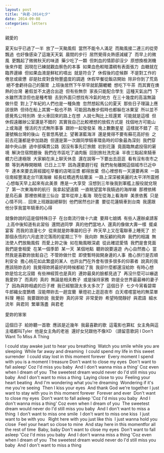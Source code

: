 ```yaml
---
layout: post
title: "與君-2014七夕"
date: 2014-09-08
categories: letters
---
```


親愛的

夏天似乎已過了一半
 放了一天颱風假
 當然不能令人滿足
 而颱風接二連三的從旁飄過
 也好像感染了這幾天天氣
 晨間的步行
 居然覺得炎熱感減緩了
 而早上的微風
 更飄起了微微秋天的味道
 藥少吃了一顆
 但刺血的情節卻沒少
 原想換檢測機
 後來作罷
 因現在已練就觀血察色的本事
 如果血色較暗濃稠有表面張力
 血糖就在臨界邊緣
 但如果血液是鮮紅的噴出
 就是符合了
 休假後的症候群
 不是對工作的倦怠或疲憊
 卻是肚皮對食物豐盛度的調適
 休假早餐從飯店開始
 除非你到了荒島
 絕不會虧待自己的腸胃
 上班後居然下午早早就飢腸轆轆
 想吃下午茶
 而其實在燠熱的台灣
 暑假並不太適合出遊
 但有些無奈
 家長只能配合學生
 這種天氣出門
 下水雖然清涼但也是種考驗
 去到外面只想找有冷氣的地方
 在三十幾度的高溫無論做什麼
 對上了年紀的人們也是一種負擔
 忽然想起馬公的夏天
 那些日子理論上應該很熱
 但待在船上其實一點也不熱
 可能因為散步假時也都躲在冰果室
 所以並不感覺馬公特別熱
 坐火車回來的路上在想
 人說七陶比上班還累
 可能就是這樣
 但休假遠離辦公室還是不錯的
 其實我自己比較裡想的放假方式是
 找個地方可能山上或海邊
 慢活的方式無所事事
 跟妳一起發發呆
 晚上數數星星
 這樣就不錯了
 花蓮號稱台灣的後山
 在普悠馬號上
 望著湛藍海洋
 還是覺得不要有蘇花高好些
 之前去花蓮都是參加路跑
 但還是第一次跟同學騎車環島時的印象最為深刻
 我們穿越中央山脈
 過中部橫貫公路
 因沒有事先訂旅館
 初到花蓮
 竟面臨無處投宿的窘境
 解決住宿問題後
 我們在市區吃了滷肉飯
 回到旅社洗完澡
 半夜三點起來騎車
 體力已達極限
 大家躺在床上聊天休息
 還在說等一下要出去逛逛
 看有沒有夜市之類
 等到再睜開眼睛
 已日上三竿
 因為還要趕行程
 我們匆匆離開這個城市已近中午
 連本來要去蔣經國吃早餐的店喝豆漿 都得放棄
 但心裡想有一天還要再來
 一路往南經豐濱走台11濱海線
 經長虹橋過秀姑蘭溪
 一路上深深被美麗的太平洋所震撼
 心想每天早上起來有此美景
 應是一大享受
 沒想到三年後我到軍艦上服役就兌現了
 第一次東海岸的航行
 我拿起望遠鏡
 一直眺望當年我騎過的海岸線
 那裡依稀是烏石鼻
 那裡依稀是三仙台
 當年從岸上看海
 現在從海上看海岸
 美景依舊
 只是心情不同…
 回來上班跟副總聊到
 他們居然也計畫
 要從花蓮騎車到台南
 我還跟他分享我當年騎車的心得 

就像妳說的這是個特殊日子
 在台南流行做十六歲
 要拜七娘媽
 有些人還辦桌請客
 上高中後知道有此習俗
 還問過同學
 真的他們當地人
 還真的像做大壽一樣
 擺桌宴客
 而我的浪漫七夕
 從來就是妳專屬的日子
 昨天早上又在電聯車上睡死了
 於那個永恆的六月底滂沱落雨的星期三下午
 我向妳
 無反顧的飛奔
 我們的相識
 無法使人們放颱風假
 而愛上妳之後
 如在颱風眼深處
 從此確認愛情
 我們是會見面
 我們是會相愛
 在某一個季節
 某一天
 某個地點
 聽妳說要遠遊
 內心自然擔心
 當然我是喜歡妳放鬆自己
 不管妳做什麼
 即使暫時拋開身邊的人事
 擔心旅行是否順利安全
 擔心桃花如此繁盛的某人
 也許出門在外會有很多很多的仰慕者
 說真的我應該陪妳去的
 我覺得妳將最好的時候都給了我
 我卻什麼都還沒給妳
 有時心想
 妳是恰北北沒錯
 有些神經質也是真的
 連妳最臭的臉都見過了
 再沒什麼可以嚇退我愛妳了
 而真的
 真的
 無論是相夫教子
 或是操持家務
 妳是全世界最最棒的妻子了
 因為與妳相處的日子裡
 我已經驗證太多太多次了
 這個日子
 七夕今宵看碧霄
 牛郎織女度鵲橋
 沒能帶妳去一趟宜蘭
 華燈初上逛逛夜市
 白天嚐嚐當地的無菜單料理
 睡前
 我要跟妳說
 我愛妳
 真的非常
 非常愛妳
 希望時間靜好
 與君語
 細水流年
 與君同
 繁華落盡
 與君老

愛妳的笨笨

這個日子
 給妳聽一首歌
 應該是近幾年
 我最喜歡的歌
 這電影也算紅
 女主角與這主唱都叫Tyler
 他是女主角的老爸
 還好女兒跟他不像XD （請留意歌詞
I Don't Want To Miss A Thing

I could stay awake just to hear you breathing 
Watch you smile while you are sleeping 
While far away and dreaming 
I could spend my life in this sweet surrender 
I could stay lost in this moment forever 
Every moment I spend with you is a moment 
I treasure Don't want to close my eyes 
Don't want to fall asleep' Coz I'd miss you baby 
And I don't wanna miss a thing' Coz even when I dream of you 
The sweetest dream would never do I'd still miss you baby 
And I don't want to miss a thing 
Laying close to you 
Feeling your heart beating 
And I'm wondering what you're dreaming 
Wondering if it's me you're seeing 
Then I kiss your eyes 
And thank God we're together
I just want to stay with you in this moment forever 
Forever and ever 
Don't want to close my eyes 
Don't want to fall asleep 'Coz I'd miss you baby 
And I don't wanna miss a thing' Coz even when I dream of you 
The sweetest dream would never do I'd still miss you baby 
And I don't want to miss a thing 
I don't want to miss one smile 
I don't want to miss one kiss 
I just want to be with you  
Right here with you just like this 
I just wanna hold you close 
Feel your heart so close to mine 
And stay here in this momentfor all the rest of time 
Baby, baby Don't want to close my eyes 
Don't want to fall asleep 'Coz I'd miss you baby 
And I don't wanna miss a thing 'Coz even when I dream of you 
The sweetest dream would never do I'd still miss you baby 
And I don't want to miss a thing
